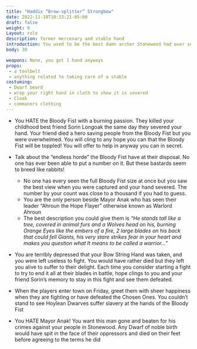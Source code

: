 ```yaml
---
title: "Haddix “Brow-splitter” Strongbow"
date: 2022-11-10T10:33:21-05:00
draft: false
weight: 9
Layout: role
description: former mercenary and stable hand
introduction: You used to be the best damn archer Stonewood had ever seen! You could hit anything as far as the bow could draw and the eye could see. Your legend in battle was sung in the halls of Stonewood as a Master Marksman for decades. But that all changed when the cursed Bloody Fist showed up. You took out a Blood Fist Raid Leader in one shot and they took your Bow String Hand for it! Healers tried to restore it, but it was some Chaos Tainted dagger used in the ritual to severe it, preventing its regrowth. Now you have a humble but depressing job as a Stable Hand.
body: 30

weapons: None, you got 1 hand anyways
props:
 - a toolbelt 
 - anything related to taking care of a stable
costuming: 
 - Dwarf beard
 - wrap your right hand in cloth to show it is severed
 - Cloak
 - commoners clothing
---
```




- You HATE the Bloody Fist with a burning passion. They killed your childhood best friend Sorin Longoak the same day they severed your hand. Your friend died a hero saving people from the Bloody Fist but you were overwhelmed. You will cling to any hope you can that the Bloody Fist will be toppled! You will offer to help in anyway you can in secret.

- Talk about the “endless horde” the Bloody Fist have at their disposal. No one has ever been able to put a number on it. But these bastards seem to breed like rabbits! 
  - No one has every seen the full Bloody Fist size at once but you saw the best view when you were captured and your hand severed. The number by your count was close to a thousand if you had to guess.
  - You are the only person beside Mayor Anak who has seen their leader “Ahroun the Hope Flayer” otherwise known as Warlord Ahroun
  - The best description you could give them is *“He stands tall like a tree, covered in animal furs and a Wolves head on his, burning Orange Eyes like the embers of a fire, 2 large blades on his back that could fell Giants, his very stare strikes fear in your heart and makes you question what It means to be called a warrior…”*


- You are terribly depressed that your Bow String Hand was taken, and you were left useless to fight. You would have rather died but they left you alive to suffer to their delight. Each time you consider starting a fight to try to end it all at their blades in battle, hope clings to you and your friend Sorin’s memory to stay in this fight and see them defeated.

- When the players enter town on Friday, greet them with sheer happiness when they are fighting or have defeated the Chosen Ones. You couldn’t stand to see Hoylean Dwarves suffer slavery at the hands of the Bloody Fist

- You HATE Mayor Anak! You want this man gone and beaten for his crimes against your people in Stonewood. Any Dwarf of noble birth would have spit in the face of their oppressors and died on their feet before agreeing to the terms he did


